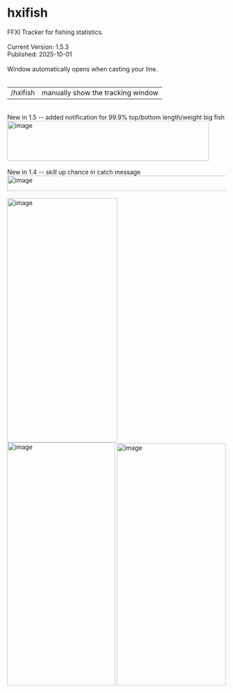 # hxifish
FFXI Tracker for fishing statistics. <br /><br />
Current Version: 1.5.3<br />
Published: 2025-10-01<br /><br />
Window automatically opens when casting your line.<br /><br />
<table>
  <tr>
    <td>/hxifish</td>
    <td>manually show the tracking window</td>
</tr>
</table>
<br />
New in 1.5 -- added notification for 99.9% top/bottom length/weight big fish<br />
<img width="465" height="92" alt="image" src="https://github.com/user-attachments/assets/470bfaec-0a7f-4d1b-96e6-d8093113c2d0" /><br /><br />
New in 1.4 -- skill up chance in catch message<br />
<img width="535" height="35" alt="image" src="https://github.com/user-attachments/assets/fa37148c-d896-4a7c-a478-55e8156614d5" /><br /><br />
<img width="254" height="562" alt="image" src="https://github.com/user-attachments/assets/513f756e-cf1c-4ced-84a8-3ccc7a630415" />
<img width="249" height="560" alt="image" src="https://github.com/user-attachments/assets/7a334713-fdd7-4763-89ed-c7519e000056" />
<img width="251" height="558" alt="image" src="https://github.com/user-attachments/assets/09b6f34d-9f6d-407e-9e42-8cd13589f866" />
<br /><br />
